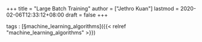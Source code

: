 +++
title = "Large Batch Training"
author = ["Jethro Kuan"]
lastmod = 2020-02-06T12:33:12+08:00
draft = false
+++

tags
: [§machine\_learning\_algorithms]({{< relref "machine_learning_algorithms" >}})
